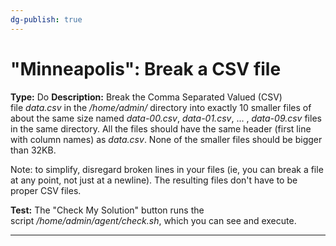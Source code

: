 ```yaml
---
dg-publish: true
---
```


# "Minneapolis": Break a CSV file
**Type:** Do
**Description:** Break the Comma Separated Valued (CSV) file _data.csv_ in the _/home/admin/_ directory into exactly 10 smaller files of about the same size named _data-00.csv_, _data-01.csv_, ... , _data-09.csv_ files in the same directory. All the files should have the same header (first line with column names) as _data.csv_. None of the smaller files should be bigger than 32KB.  
  
Note: to simplify, disregard broken lines in your files (ie, you can break a file at any point, not just at a newline). The resulting files don't have to be proper CSV files.

**Test:** The "Check My Solution" button runs the script _/home/admin/agent/check.sh_, which you can see and execute.

---
